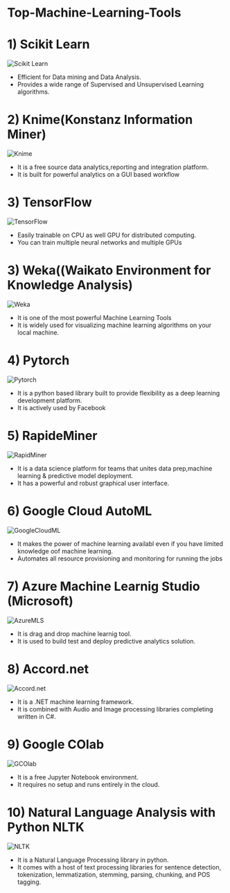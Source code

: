 # Top-Machine-Learning-Tools
# 1) Scikit Learn
![Scikit Learn](https://github.com/sweekrithishetty/Top-Machine-Learning-Tools/blob/main/scikit.png)      

- Efficient for Data mining and Data Analysis.  
- Provides a wide range of Supervised and Unsupervised Learning algorithms.

# 2) Knime(Konstanz Information Miner)
![Knime](https://github.com/sweekrithishetty/Top-Machine-Learning-Tools/blob/main/images.png)
- It is a free source data analytics,reporting and integration platform.
- It is built for powerful analytics on a GUI based workflow

# 3) TensorFlow

![TensorFlow](https://github.com/sweekrithishetty/Top-Machine-Learning-Tools/blob/main/download.png)
- Easily trainable on CPU as well GPU for distributed computing.
- You can train multiple neural networks and multiple GPUs

# 3) Weka((Waikato Environment for Knowledge Analysis)

![Weka](https://github.com/sweekrithishetty/Top-Machine-Learning-Tools/blob/main/download.jfif)
- It is one of the most powerful Machine Learning Tools
- It is widely used for visualizing machine learning algorithms on your local machine.

# 4) Pytorch

![Pytorch](https://github.com/sweekrithishetty/Top-Machine-Learning-Tools/blob/main/download%20(1).png)
- It is a python based library built to provide flexibility as a deep learning development platform.
- It is actively used by Facebook

# 5) RapideMiner

![RapidMiner](https://github.com/sweekrithishetty/Top-Machine-Learning-Tools/blob/main/images%20(1).png)
- It is a data science platform for teams that unites data prep,machine learning  & predictive model deployment.
- It has a powerful and robust graphical user interface.

# 6) Google Cloud AutoML

![GoogleCloudML](https://github.com/sweekrithishetty/Top-Machine-Learning-Tools/blob/main/download%20(2).png)
- It makes the power of machine learning availabl even if you have limited knowledge  oof machine learning.
- Automates all resource provisioning and monitoring for running the jobs

# 7) Azure Machine Learnig Studio (Microsoft)

![AzureMLS](https://github.com/sweekrithishetty/Top-Machine-Learning-Tools/blob/main/download.png)
- It is drag and drop machine learnig tool.
- It is used to build test and deploy predictive analytics solution.

# 8) Accord.net

![Accord.net](https://github.com/sweekrithishetty/Top-Machine-Learning-Tools/blob/main/download.png)
- It is a .NET machine learning framework.
- It is combined with Audio and Image processing libraries completing written in C#.

# 9) Google COlab

![GCOlab](https://github.com/sweekrithishetty/Top-Machine-Learning-Tools/blob/main/download.png)
- It is a free Jupyter Notebook environment.
- It requires no setup and runs entirely in the cloud.

# 10) Natural Language Analysis with Python NLTK

![NLTK](https://github.com/sweekrithishetty/Top-Machine-Learning-Tools/blob/main/download.png)
- It is a Natural Language Processing library in python.
- It comes with a host of text processing libraries for sentence detection, tokenization, lemmatization, stemming, parsing, chunking, and POS tagging. 


                                                                                                            
                                                                                      
